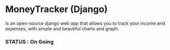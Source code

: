# MoneyTracker (Django)

Is an open-source django web app that allows you to track your income and expenses, with simple and beautiful charts and graph.

### STATUS : On Going
